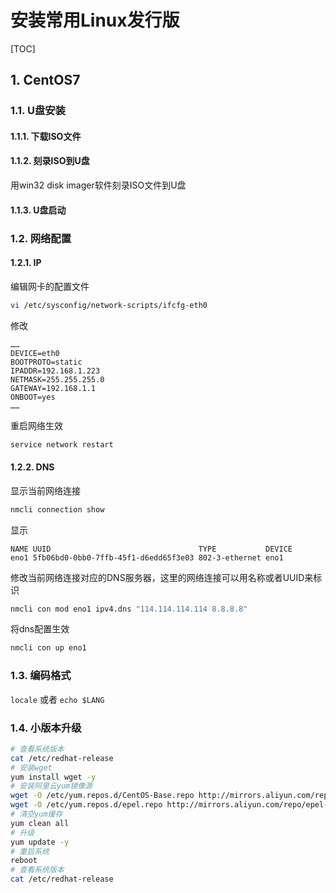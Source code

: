 # 安装常用Linux发行版

[TOC]

## 1. CentOS7

### 1.1. U盘安装

#### 1.1.1. 下载ISO文件

#### 1.1.2. 刻录ISO到U盘

用win32 disk imager软件刻录ISO文件到U盘

#### 1.1.3. U盘启动

### 1.2. 网络配置

#### 1.2.1. IP

编辑网卡的配置文件

```sh
vi /etc/sysconfig/network-scripts/ifcfg-eth0
```

修改

```text
……
DEVICE=eth0
BOOTPROTO=static
IPADDR=192.168.1.223
NETMASK=255.255.255.0
GATEWAY=192.168.1.1
ONBOOT=yes
……
```

重启网络生效

```sh
service network restart
```

#### 1.2.2. DNS

显示当前网络连接

```sh
nmcli connection show
```

显示

```text
NAME UUID                                 TYPE           DEVICE
eno1 5fb06bd0-0bb0-7ffb-45f1-d6edd65f3e03 802-3-ethernet eno1
```

修改当前网络连接对应的DNS服务器，这里的网络连接可以用名称或者UUID来标识

```sh
nmcli con mod eno1 ipv4.dns "114.114.114.114 8.8.8.8"
```

将dns配置生效

```sh
nmcli con up eno1
```

### 1.3. 编码格式

 ```locale``` 或者 ```echo $LANG```

### 1.4. 小版本升级

```sh
# 查看系统版本
cat /etc/redhat-release
# 安装wget
yum install wget -y
# 安装阿里云yum镜像源
wget -O /etc/yum.repos.d/CentOS-Base.repo http://mirrors.aliyun.com/repo/Centos-7.repo
wget -O /etc/yum.repos.d/epel.repo http://mirrors.aliyun.com/repo/epel-7.repo
# 清空yum缓存
yum clean all
# 升级
yum update -y
# 重启系统
reboot
# 查看系统版本
cat /etc/redhat-release
```
